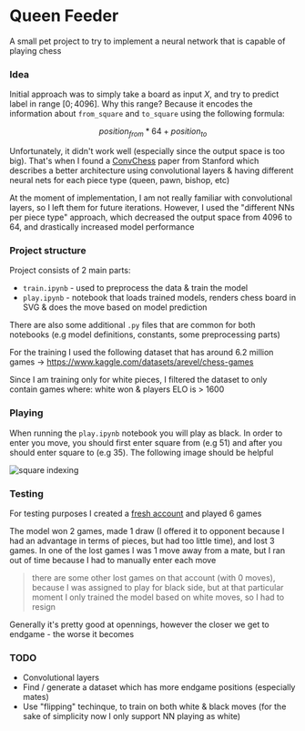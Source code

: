 # Queen Feeder

A small pet project to try to implement a neural network that is capable of playing chess

### Idea

Initial approach was to simply take a board as input $X$, and try to predict label in range $[0;4096]$. Why this range? Because it encodes the information about `from_square` and `to_square` using the following formula:

$$
position_{from} * 64 + position_{to}
$$

Unfortunately, it didn't work well (especially since the output space is too big). That's when I found a [ConvChess](https://cs231n.stanford.edu/reports/2015/pdfs/ConvChess.pdf) paper from Stanford which describes a better architecture using convolutional layers & having different neural nets for each piece type (queen, pawn, bishop, etc)

At the moment of implementation, I am not really familiar with convolutional layers, so I left them for future iterations. However, I used the "different NNs per piece type" approach, which decreased the output space from 4096 to 64, and drastically increased model performance

### Project structure

Project consists of 2 main parts: 

- `train.ipynb` - used to preprocess the data & train the model
- `play.ipynb` - notebook that loads trained models, renders chess board in SVG & does the move based on model prediction

There are also some additional `.py` files that are common for both notebooks (e.g model definitions, constants, some preprocessing parts)

For the training I used the following dataset that has around 6.2 million games -> https://www.kaggle.com/datasets/arevel/chess-games

Since I am training only for white pieces, I filtered the dataset to only contain games where: white won & players ELO is > 1600

### Playing

When running the `play.ipynb` notebook you will play as black. In order to enter you move, you should first enter square from (e.g 51) and after you should enter square to (e.g 35). The following image should be helpful 

![square indexing](https://quantumai.google/cirq/experiments/unitary/quantum_chess/images/chess_board_indices.png)

### Testing

For testing purposes I created a [fresh account](https://www.chess.com/member/queen_feeder_1_0) and played 6 games

The model won 2 games, made 1 draw (I offered it to opponent because I had an advantage in terms of pieces, but had too little time), and lost 3 games. In one of the lost games I was 1 move away from a mate, but I ran out of time because I had to manually enter each move

> there are some other lost games on that account (with 0 moves), because I was assigned to play for black side, but at that particular moment I only trained the model based on white moves, so I had to resign

Generally it's pretty good at opennings, however the closer we get to endgame - the worse it becomes

### TODO

- Convolutional layers
- Find / generate a dataset which has more endgame positions (especially mates)
- Use "flipping" techinque, to train on both white & black moves (for the sake of simplicity now I only support NN playing as white)